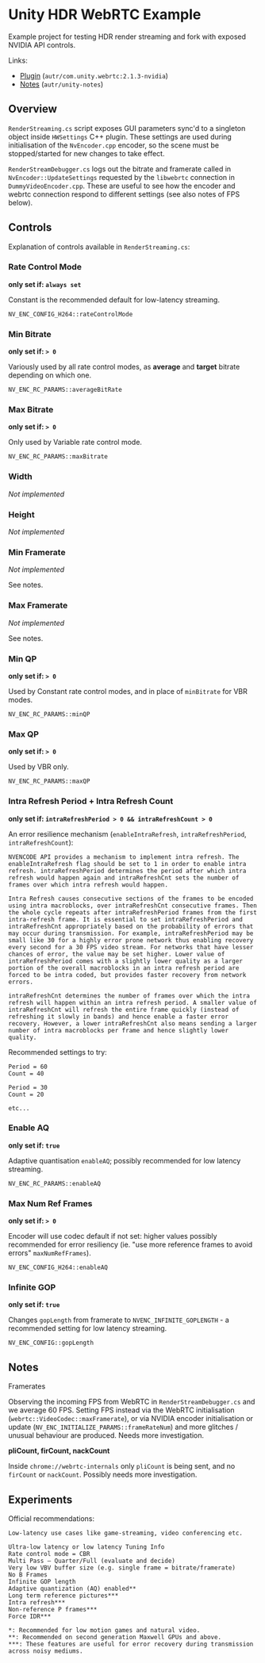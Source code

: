 # Unity HDR WebRTC Example

Example project for testing HDR render streaming and fork with exposed NVIDIA API controls.

Links:

* [Plugin](https://github.com/autr/com.unity.webrtc) (`autr/com.unity.webrtc:2.1.3-nvidia`)
* [Notes](https://github.com/autr/unity-notes) (`autr/unity-notes`)

## Overview

`RenderStreaming.cs` script exposes GUI parameters sync'd to a singleton object inside `HWSettings` C++ plugin. These settings are used during initialisation of the `NvEncoder.cpp` encoder, so the scene must be stopped/started for new changes to take effect.

`RenderStreamDebugger.cs` logs out the bitrate and framerate called in `NvEncoder::UpdateSettings` requested by the `libwebrtc` connection in `DummyVideoEncoder.cpp`. These are useful to see how the encoder and webrtc connection respond to different settings (see also notes of FPS below).


## Controls

Explanation of controls available in `RenderStreaming.cs`:

### Rate Control Mode

**only set if: `always set`**

Constant is the recommended default for low-latency streaming. 

`NV_ENC_CONFIG_H264::rateControlMode`

### Min Bitrate

**only set if: `> 0`**

Variously used by all rate control modes, as **average** and **target** bitrate depending on which one.

`NV_ENC_RC_PARAMS::averageBitRate`

### Max Bitrate

**only set if: `> 0`**

Only used by Variable rate control mode.

`NV_ENC_RC_PARAMS::maxBitrate`

### Width

*Not implemented*

### Height

*Not implemented*

### Min Framerate

*Not implemented*

See notes.

### Max Framerate

*Not implemented*

See notes.

### Min QP

**only set if: `> 0`**

Used by Constant rate control modes, and in place of `minBitrate` for VBR modes.

`NV_ENC_RC_PARAMS::minQP`

### Max QP

**only set if: `> 0`**

Used by VBR only.

`NV_ENC_RC_PARAMS::maxQP`

### Intra Refresh Period + Intra Refresh Count

**only set if: `intraRefreshPeriod > 0 && intraRefreshCount > 0`**

An error resilience mechanism (`enableIntraRefresh`, `intraRefreshPeriod`, `intraRefreshCount`):

```
NVENCODE API provides a mechanism to implement intra refresh. The enableIntraRefresh flag should be set to 1 in order to enable intra refresh. intraRefreshPeriod determines the period after which intra refresh would happen again and intraRefreshCnt sets the number of frames over which intra refresh would happen.

Intra Refresh causes consecutive sections of the frames to be encoded using intra macroblocks, over intraRefreshCnt consecutive frames. Then the whole cycle repeats after intraRefreshPeriod frames from the first intra-refresh frame. It is essential to set intraRefreshPeriod and intraRefreshCnt appropriately based on the probability of errors that may occur during transmission. For example, intraRefreshPeriod may be small like 30 for a highly error prone network thus enabling recovery every second for a 30 FPS video stream. For networks that have lesser chances of error, the value may be set higher. Lower value of intraRefreshPeriod comes with a slightly lower quality as a larger portion of the overall macroblocks in an intra refresh period are forced to be intra coded, but provides faster recovery from network errors.

intraRefreshCnt determines the number of frames over which the intra refresh will happen within an intra refresh period. A smaller value of intraRefreshCnt will refresh the entire frame quickly (instead of refreshing it slowly in bands) and hence enable a faster error recovery. However, a lower intraRefreshCnt also means sending a larger number of intra macroblocks per frame and hence slightly lower quality.
```

Recommended settings to try:

```
Period = 60
Count = 40

Period = 30
Count = 20

etc...
```

### Enable AQ

**only set if: `true`**

Adaptive quantisation `enableAQ`; possibly recommended for low latency streaming.

`NV_ENC_RC_PARAMS::enableAQ`

### Max Num Ref Frames

**only set if: `> 0`**

Encoder will use codec default if not set: higher values possibly recommended for error resiliency (ie. "use more reference frames to avoid errors" `maxNumRefFrames`). 

`NV_ENC_CONFIG_H264::enableAQ`

### Infinite GOP

**only set if: `true`**

Changes `gopLength` from framerate to `NVENC_INFINITE_GOPLENGTH` - a recommended setting for low latency streaming.

`NV_ENC_CONFIG::gopLength`

## Notes

Framerates

Observing the incoming FPS from WebRTC in `RenderStreamDebugger.cs` and we average 60 FPS. Setting FPS instead via the WebRTC initialisation (`webrtc::VideoCodec::maxFramerate`), or via NVIDIA encoder initialisation or update (`NV_ENC_INITIALIZE_PARAMS::frameRateNum`) and more glitches / unusual behaviour are produced. Needs more investigation.

**pliCount, firCount, nackCount**

Inside `chrome://webrtc-internals` only `pliCount` is being sent, and no `firCount` or `nackCount`. Possibly needs more investigation.

## Experiments

Official recommendations:

```
Low-latency use cases like game-streaming, video conferencing etc.

Ultra-low latency or low latency Tuning Info
Rate control mode = CBR
Multi Pass – Quarter/Full (evaluate and decide)
Very low VBV buffer size (e.g. single frame = bitrate/framerate)
No B Frames
Infinite GOP length
Adaptive quantization (AQ) enabled**
Long term reference pictures***
Intra refresh***
Non-reference P frames***
Force IDR***

*: Recommended for low motion games and natural video.
**: Recommended on second generation Maxwell GPUs and above.
***: These features are useful for error recovery during transmission across noisy mediums.
```
